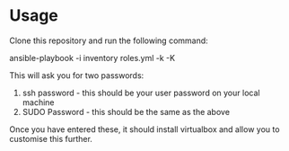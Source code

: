 # Usage

Clone this repository and run the following command:

ansible-playbook -i inventory roles.yml -k -K

This will ask you for two passwords:

1) ssh password - this should be your user password on your local machine
2) SUDO Password - this should be the same as the above

Once you have entered these, it should install virtualbox and allow you to customise this further.
